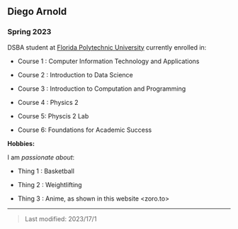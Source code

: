 ## Diego Arnold

### Spring 2023

DSBA student at [Florida Polytechnic University](https://www.floridapoly.edu) currently enrolled in: 

- Course 1 : Computer Information Technology and Applications

- Course 2 : Introduction to Data Science

- Course 3 : Introduction to Computation and Programming

- Course 4 : Physics 2

- Course 5: Physcis 2 Lab

- Course 6: Foundations for Academic Success

**Hobbies:**

I am _passionate about_: 

- Thing 1 : Basketball

- Thing 2 : Weightlifting

- Thing 3 : Anime, as shown in this website <zoro.to>

***

> Last modified: 2023/17/1
